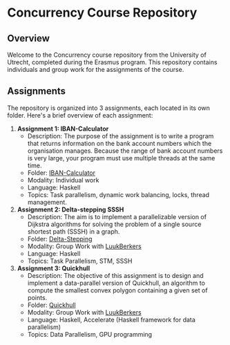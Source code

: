 # Concurrency Course Repository

## Overview

Welcome to the Concurrency course repository from the University of Utrecht, completed during the Erasmus program. This repository contains individuals and group work for the assignments of the course.

## Assignments

The repository is organized into 3 assignments, each located in its own folder. Here's a brief overview of each assignment:

1. **Assignment 1: IBAN-Calculator**
    - Description: The purpose of the assignment is to write a program that returns information on the bank account numbers which the organisation manages. Because the range of bank account numbers is very large, your program must use multiple threads at the same time.
    - Folder: [IBAN-Calculator](https://github.com/uu-b3cc/iban-MarognaLorenzo)
    - Modality: Individual work
    - Language: Haskell
    - Topics: Task parallelism, dynamic work balancing, locks, thread management.
3. **Assignment 2: Delta-stepping SSSH**
    - Description: The aim is to implement a parallelizable version of Dijkstra algorithms for solving the problem of a single source shortest path (SSSH) in a graph.
    - Folder: [Delta-Stepping](https://github.com/uu-b3cc/delta-stepping-lorenzo-luka)
    - Modality: Group Work with [LuukBerkers](https://github.com/LuukBerkers)
    - Language: Haskell
    - Topics: Task Parallelism, STM, SSSH
4. **Assignment 3: Quickhull**
    - Description: The objective of this assignment is to design and implement a data-parallel version of Quickhull,
an algorithm to compute the smallest convex polygon containing a given set of points.
    - Folder: [Quickhull](https://github.com/uu-b3cc/quickhull-lorenzo-luka-1)
    - Modality: Group Work with [LuukBerkers](https://github.com/LuukBerkers)
    - Language: Haskell, Accelerate (Haskell framework for data parallelism)
    - Topics: Data Parallelism, GPU programming
